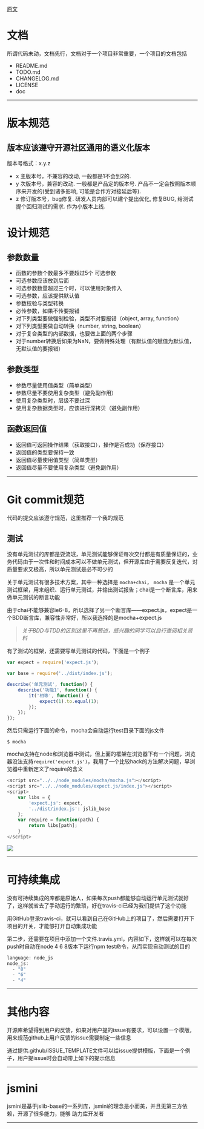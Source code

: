 [原文][1]

# 文档

所谓代码未动，文档先行，文档对于一个项目非常重要，一个项目的文档包括

- README.md
- TODO.md
- CHANGELOG.md
- LICENSE
- doc



---



# 版本规范



## 版本应该遵守开源社区通用的语义化版本

版本号格式：x.y.z

+ x 主版本号，不兼容的改动, 一般都是1不会到2的. 
+ y 次版本号，兼容的改动. 一般都是产品定的版本号.  产品不一定会按照版本顺序来开发的(受到诸多影响, 可能是合作方对接延后等). 
+ z 修订版本号，bug修复. 研发人员内部可以建个提出优化, 修复BUG, 给测试提个回归测试的需求. 作为小版本上线.



# 设计规范



## 参数数量

+ 函数的参数个数最多不要超过5个
可选参数
+ 可选参数应该放到后面
+ 可选参数数量超过三个时，可以使用对象传入
+ 可选参数，应该提供默认值
+ 参数校验与类型转换
+ 必传参数，如果不传要报错
+ 对下列类型要做强制检验，类型不对要报错（object, array, function）
+ 对下列类型要做自动转换（number, string, boolean）
+ 对于复合类型的内部数据，也要做上面的两个步骤
+ 对于number转换后如果为NaN，要做特殊处理（有默认值的赋值为默认值，无默认值的要报错）


## 参数类型

+ 参数尽量使用值类型（简单类型）
+ 参数尽量不要使用复杂类型（避免副作用）
+ 使用复杂类型时，层级不要过深
+ 使用复杂数据类型时，应该进行深拷贝（避免副作用）

## 函数返回值

+ 返回值可返回操作结果（获取接口），操作是否成功（保存接口）
+ 返回值的类型要保持一致
+ 返回值尽量使用值类型（简单类型）
+ 返回值尽量不要使用复杂类型（避免副作用）





---



# Git commit规范

代码的提交应该遵守规范，这里推荐一个我的规范

## 测试

没有单元测试的库都是耍流氓，单元测试能够保证每次交付都是有质量保证的，业务代码由于一次性和时间成本可以不做单元测试，但开源库由于需要反复迭代，对质量要求又极高，所以单元测试是必不可少的

关于单元测试有很多技术方案，其中一种选择是 `mocha+chai`， `mocha` 是一个单元测试框架，用来组织、运行单元测试，并输出测试报告；chai是一个断言库，用来做单元测试的断言功能

由于chai不能够兼容ie6-8，所以选择了另一个断言库——expect.js，expect是一个BDD断言库，兼容性非常好，所以我选择的是mocha+expect.js

> *关于BDD与TDD的区别这里不再赘述，感兴趣的同学可以自行查阅相关资料*

有了测试的框架，还需要写单元测试的代码，下面是一个例子

```js
var expect = require('expect.js');

var base = require('../dist/index.js');

describe('单元测试', function() {
    describe('功能1', function() {
        it('相等', function() {
            expect(1).to.equal(1);
        });
    });
});
```

然后只需运行下面的命令，mocha会自动运行test目录下面的js文件

```
$ mocha
```

mocha支持在node和浏览器中测试，但上面的框架在浏览器下有一个问题，浏览器没法支持`require('expect.js')`，我用了一个比较hack的方法解决问题，早浏览器中重新定义了require的含义

```js
<script src="../../node_modules/mocha/mocha.js"></script>
<script src="../../node_modules/expect.js/index.js"></script>
<script>
    var libs = {
        'expect.js': expect,
        '../dist/index.js': jslib_base
    };
    var require = function(path) {
        return libs[path];
    }
</script>
```

![](../images/规范.jpg)



---



# 可持续集成

没有可持续集成的库都是原始人，如果每次push都能够自动运行单元测试就好了，这样就省去了手动运行的繁琐，好在travis-ci已经为我们提供了这个功能

用GitHub登录travis-ci，就可以看到自己在GitHub上的项目了，然后需要打开下项目的开关，才能够打开自动集成功能

第二步，还需要在项目中添加一个文件.travis.yml，内容如下，这样就可以在每次push时自动在node 4 6 8版本下运行npm test命令，从而实现自动测试的目的

```js
language: node_js
node_js:
  - "8"
  - "6"
  - "4"
```



---



# 其他内容

开源库希望得到用户的反馈，如果对用户提的issue有要求，可以设置一个模版，用来规范github上用户反馈的issue需要制定一些信息

通过提供.github/ISSUE_TEMPLATE文件可以给issue提供模版，下面是一个例子，用户提issue时会自动带上如下的提示信息



---



# jsmini

jsmini是基于jslib-base的一系列库，jsmini的理念是小而美，并且无第三方依赖，开源了很多能力，能够
助力库开发者

---

[1]: https://mp.weixin.qq.com/s/Kx335LCx3VN9AZRjizBu-A